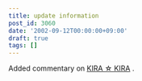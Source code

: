 ```yaml
---
title: update information
post_id: 3060
date: '2002-09-12T00:00:00+09:00'
draft: true
tags: []
---
```


Added commentary on [KIRA ☆ KIRA](https://danmaq.com/kira-kira) .
